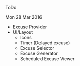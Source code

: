 ToDo

Mon 28 Mar 2016

- Excuse Provider
- UI/Layout
	- Icons
	- Timer (Delayed excuse)
	- Excuse Selector
	- Excuse Generator
	- Scheduled Excuse Viewer